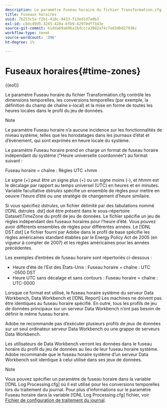 ```yaml
---
description: Le paramètre Fuseau horaire du fichier Transformation.cfg contrôle les dimensions temporelles, les conversions temporelles (par exemple, la définition du champ de chaîne x-local) et la mise en forme de toutes les heures locales dans le profil du jeu de données.
title: Fuseaux horaires
uuid: 7b253c5a-f2b1-410c-9433-f13ed1d7a8b3
exl-id: c8dc49d5-3245-428a-bfb9-42970df73d3e
source-git-commit: b1dda69a606a16dccca30d2a74c7e63dbd27936c
workflow-type: tm+mt
source-wordcount: '396'
ht-degree: 1%

---
```


# Fuseaux horaires{#time-zones}

{{eol}}

Le paramètre Fuseau horaire du fichier Transformation.cfg contrôle les dimensions temporelles, les conversions temporelles (par exemple, la définition du champ de chaîne x-local) et la mise en forme de toutes les heures locales dans le profil du jeu de données.

>[!NOTE]
>
>Le paramètre Fuseau horaire n’a aucune incidence sur les fonctionnalités de niveau système, telles que les horodatages dans les journaux d’état et d’événement, qui sont exprimés en heure locale du système.

Le paramètre Fuseau horaire prend en charge un format de fuseau horaire indépendant du système (&quot;Heure universelle coordonnée&quot;) au format suivant :

Fuseau horaire = chaîne : Règles UTC +hmm

Le signe (+) peut être un signe plus (+) ou un signe moins (-), et *hhmm* est le décalage par rapport au temps universel (UTC) en heures et en minutes. Variable facultative *dstrules* spécifie un ensemble de règles pour mettre en oeuvre l’heure d’été ou une stratégie de changement d’heure similaire.

Si vous spécifiez *dstrules*, un fichier délimité par des tabulations nommé [!DNL dstrules .dst] doit être présent dans le sous-répertoire Dataset\TimeZone du profil de jeu de données. Le fichier spécifie un jeu de règles indépendant des fuseaux horaires pour l’heure d’été. Vous pouvez avoir différents ensembles de règles pour différentes années. Le [!DNL DST.dst] Le fichier fourni par Adobe dans le profil de base spécifie les règles américaines standard établies par le Energy Policy Act de 2005 (en vigueur à compter de 2007) et les règles américaines pour les années précédentes.

Les exemples d’entrées de fuseau horaire sont répertoriés ci-dessous :

* Heure d’été de l’Est des États-Unis : Fuseau horaire = chaîne : UTC -0500 DST
* Heure UTC sans décalage et sans contours : Fuseau horaire = chaîne : UTC-0000

Lorsque ce format est utilisé, le fuseau horaire système du serveur Data Workbench, Data Workbench et [!DNL Report] Les machines ne doivent pas être identiques au fuseau horaire spécifié. En outre, tous les profils de jeu de données principaux sur un serveur Data Workbench n’ont pas besoin de définir le même fuseau horaire.

Adobe ne recommande pas d’exécuter plusieurs profils de jeux de données sur un seul ordinateur serveur Data Workbench ou une grappe de serveurs Data Workbench.

Les utilisateurs de Data Workbench verront les données dans le fuseau horaire du profil du jeu de données au lieu de leur fuseau horaire système. Adobe recommande que le fuseau horaire système d’un serveur Data Workbench soit identique à celui utilisé dans ses jeux de données.

>[!NOTE]
>
>Vous pouvez spécifier un paramètre de fuseau horaire dans la variable [!DNL Log Processing.cfg] où il est utilisé pour les conversions temporelles lors du traitement du journal. Pour plus d’informations sur le paramètre Fuseau horaire dans la variable [!DNL Log Processing.cfg] fichier, voir [Fichier de configuration de traitement du journal](../../../../home/c-dataset-const-proc/c-log-proc-config-file/c-abt-log-proc-config-file.md).
